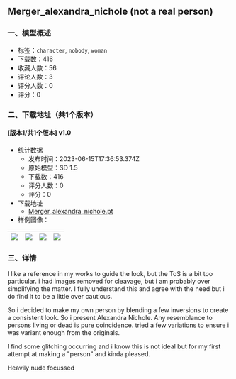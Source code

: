## Merger_alexandra_nichole (not a real person)
### 一、模型概述

- 标签：`character`, `nobody`, `woman`
- 下载数：416
- 收藏人数：56
- 评论人数：3
- 评分人数：0
- 评分：0

### 二、下载地址（共1个版本）

#### [版本1/共1个版本] v1.0

- 统计数据
  - 发布时间：2023-06-15T17:36:53.374Z
  - 原始模型：SD 1.5
  - 下载数：416
  - 评分人数：0
  - 评分：0
- 下载地址
  - [Merger_alexandra_nichole.pt](https://civitai.com/api/download/models/96719)
- 样例图像：

| <img src="https://image.civitai.com/xG1nkqKTMzGDvpLrqFT7WA/cd516067-1768-43cc-9822-4893c6d7c9ef/width=450/1157079.jpeg" /> | <img src="https://image.civitai.com/xG1nkqKTMzGDvpLrqFT7WA/5fec0f7a-0adc-4103-b7ff-147f9667b563/width=450/1157082.jpeg" /> | <img src="https://image.civitai.com/xG1nkqKTMzGDvpLrqFT7WA/0e476633-af99-4a3c-ad61-f755e32ca75d/width=450/1157087.jpeg" /> | <img src="https://image.civitai.com/xG1nkqKTMzGDvpLrqFT7WA/e40c3472-bc97-4998-8eec-fe003bba498f/width=450/1157080.jpeg" /> |
| ---- | ---- | ---- | ---- |


### 三、详情
<p>I like a reference in my works to guide the look, but the ToS is a bit too particular. i had images removed for cleavage, but i am probably over simplifying the matter. I fully understand this and agree with the need but i do find it to be a little over cautious.</p><p>So i decided to make my own person by blending a few inversions to create a consistent look. So i present Alexandra Nichole. Any resemblance to persons living or dead is pure coincidence. tried a few variations to ensure i was variant enough from the originals.</p><p>I find some glitching occurring and i know this is not ideal but for my first attempt at making a "person" and kinda pleased.</p><p>Heavily nude focussed</p>